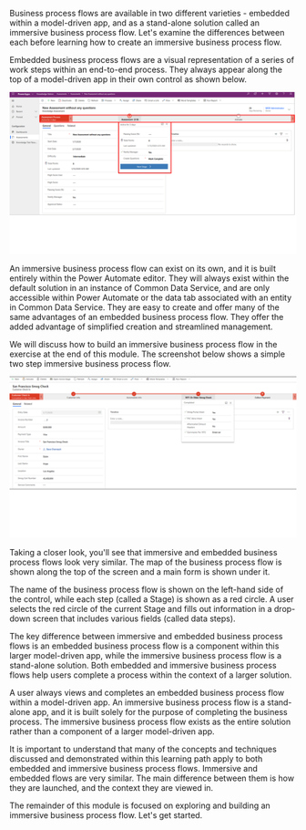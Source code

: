 Business process flows are available in two different varieties -
embedded within a model-driven app, and as a stand-alone solution called
an immersive business process flow. Let's examine the differences
between each before learning how to create an immersive business process
flow.

Embedded business process flows are a visual representation of a series
of work steps within an end-to-end process. They always appear along the
top of a model-driven app in their own control as shown below.

![Embedded business process flow with Stage displayed](../media/1-embedded-business-process-flow-stage-displayed.png)

An immersive business process flow can exist on its own, and it is built entirely
within the Power Automate editor. They will always exist within the default
solution in an instance of Common Data Service, and are only accessible
within Power Automate or the data tab associated with an entity in
Common Data Service. They are easy to create and offer many of the
same advantages of an embedded business process flow. They offer the added
advantage of simplified creation and streamlined management.

We will discuss how to build an immersive business process flow in the
exercise at the end of this module. The screenshot below shows a simple
two step immersive business process flow.

![Immersive business process flow two step example](../media/2-immersive-business-process-flow-stage-displayed.png)

Taking a closer look, you'll see that immersive and embedded business
process flows look very similar. The map of the business process flow
is shown along the top of the screen and a main form is shown under it.

The name of the business process flow is shown on the left-hand side of the 
control, while each step (called a Stage) is shown as a red circle. A user
selects the red circle of the current Stage and fills out information in
a drop-down screen that includes various fields (called data steps).

The key difference between immersive and embedded business process flows
is an embedded business process flow is a component within this larger
model-driven app, while the immersive business process flow is a
stand-alone solution. Both embedded and immersive business process flows
help users complete a process within the context of a larger solution. 

A user always views and completes an embedded business process flow within
a model-driven app. An immersive business process flow is a stand-alone
app, and it is built solely for the purpose of completing the business
process. The immersive business process flow exists as the entire solution
rather than a component of a larger model-driven app.

It is important to understand that many of the concepts and techniques
discussed and demonstrated within this learning path apply to both
embedded and immersive business process flows. Immersive and embedded
flows are very similar. The main difference between them is how they are
launched, and the context they are viewed in.

The remainder of this module is focused on exploring and building an 
immersive business process flow. Let's get started.
